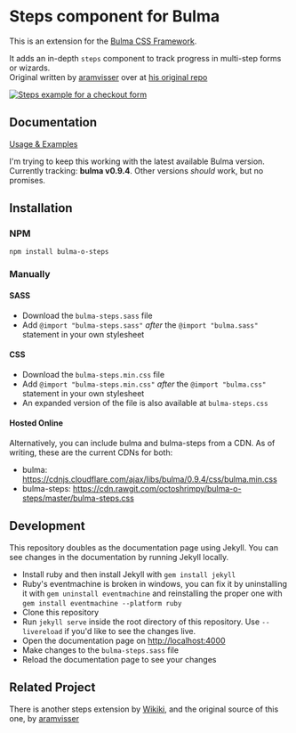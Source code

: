 # Steps component for Bulma

This is an extension for the [Bulma CSS Framework](http://bulma.io).  

It adds an in-depth `steps` component to track progress in multi-step forms or wizards.  
Original written by [aramvisser](https://github.com/aramvisser) over at [his original repo](https://aramvisser.github.io/bulma-steps)

[![Steps example for a checkout form](steps-example.png)](https://octoshrimpy.github.io/bulma-o-steps)

## Documentation

[Usage & Examples](https://octoshrimpy.github.io/bulma-o-steps)

I'm trying to keep this working with the latest available Bulma version.
Currently tracking: **bulma v0.9.4**. Other versions _should_ work, but no promises.

## Installation

### NPM

`npm install bulma-o-steps`

### Manually

#### SASS

- Download the `bulma-steps.sass` file
- Add `@import "bulma-steps.sass"` _after_ the `@import "bulma.sass"` statement in your own
  stylesheet

#### CSS

- Download the `bulma-steps.min.css` file
- Add `@import "bulma-steps.min.css"` _after_ the `@import "bulma.css"` statement in your own
  stylesheet
- An expanded version of the file is also available at `bulma-steps.css`

#### Hosted Online

Alternatively, you can include bulma and bulma-steps from a CDN.
As of writing, these are the current CDNs for both:

- bulma: https://cdnjs.cloudflare.com/ajax/libs/bulma/0.9.4/css/bulma.min.css
- bulma-steps: https://cdn.rawgit.com/octoshrimpy/bulma-o-steps/master/bulma-steps.css

## Development

This repository doubles as the documentation page using Jekyll. You can see changes in the
documentation by running Jekyll locally.

- Install ruby and then install Jekyll with `gem install jekyll`
- Ruby's eventmachine is broken in windows, you can fix it by uninstalling it with `gem uninstall eventmachine` and reinstalling the proper one with `gem install eventmachine --platform ruby`
- Clone this repository
- Run `jekyll serve` inside the root directory of this repository. Use `--livereload` if you'd like to see the changes live.
- Open the documentation page on [http://localhost:4000](http://localhost:4000)
- Make changes to the `bulma-steps.sass` file
- Reload the documentation page to see your changes

## Related Project

There is another steps extension by
[Wikiki](https://github.com/Wikiki/bulma-steps),
and the original source of this one, by [aramvisser](https://aramvisser.github.io/bulma-steps)

